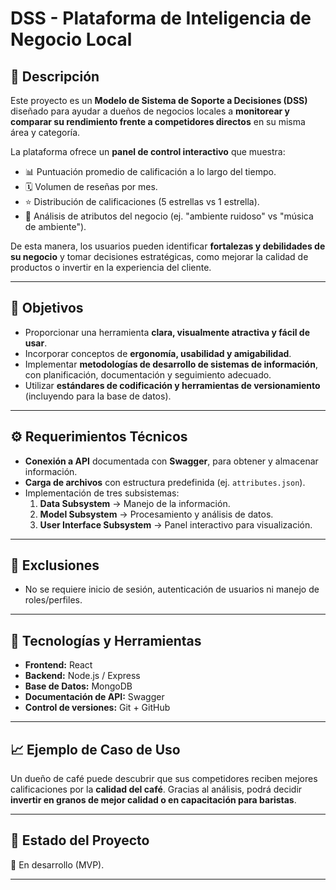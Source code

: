 # DSS - Plataforma de Inteligencia de Negocio Local

## 📖 Descripción
Este proyecto es un **Modelo de Sistema de Soporte a Decisiones (DSS)** diseñado para ayudar a dueños de negocios locales a **monitorear y comparar su rendimiento frente a competidores directos** en su misma área y categoría.  

La plataforma ofrece un **panel de control interactivo** que muestra:
- 📊 Puntuación promedio de calificación a lo largo del tiempo.  
- 🗓️ Volumen de reseñas por mes.  
- ⭐ Distribución de calificaciones (5 estrellas vs 1 estrella).  
- 🔎 Análisis de atributos del negocio (ej. "ambiente ruidoso" vs "música de ambiente").  

De esta manera, los usuarios pueden identificar **fortalezas y debilidades de su negocio** y tomar decisiones estratégicas, como mejorar la calidad de productos o invertir en la experiencia del cliente.  

---

## 🎯 Objetivos
- Proporcionar una herramienta **clara, visualmente atractiva y fácil de usar**.  
- Incorporar conceptos de **ergonomía, usabilidad y amigabilidad**.  
- Implementar **metodologías de desarrollo de sistemas de información**, con planificación, documentación y seguimiento adecuado.  
- Utilizar **estándares de codificación y herramientas de versionamiento** (incluyendo para la base de datos).  

---

## ⚙️ Requerimientos Técnicos
- **Conexión a API** documentada con **Swagger**, para obtener y almacenar información.  
- **Carga de archivos** con estructura predefinida (ej. `attributes.json`).  
- Implementación de tres subsistemas:
  1. **Data Subsystem** → Manejo de la información.  
  2. **Model Subsystem** → Procesamiento y análisis de datos.  
  3. **User Interface Subsystem** → Panel interactivo para visualización.  

---

## 🚫 Exclusiones
- No se requiere inicio de sesión, autenticación de usuarios ni manejo de roles/perfiles.  

---

## 📌 Tecnologías y Herramientas
- **Frontend:** React  
- **Backend:** Node.js / Express  
- **Base de Datos:** MongoDB  
- **Documentación de API:** Swagger  
- **Control de versiones:** Git + GitHub  

---

## 📈 Ejemplo de Caso de Uso
Un dueño de café puede descubrir que sus competidores reciben mejores calificaciones por la **calidad del café**. Gracias al análisis, podrá decidir **invertir en granos de mejor calidad o en capacitación para baristas**.  

---

## 📝 Estado del Proyecto
📌 En desarrollo (MVP).  

---
